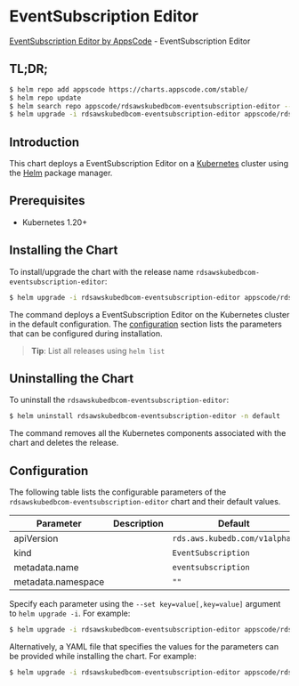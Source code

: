 # EventSubscription Editor

[EventSubscription Editor by AppsCode](https://appscode.com) - EventSubscription Editor

## TL;DR;

```bash
$ helm repo add appscode https://charts.appscode.com/stable/
$ helm repo update
$ helm search repo appscode/rdsawskubedbcom-eventsubscription-editor --version=v0.18.0
$ helm upgrade -i rdsawskubedbcom-eventsubscription-editor appscode/rdsawskubedbcom-eventsubscription-editor -n default --create-namespace --version=v0.18.0
```

## Introduction

This chart deploys a EventSubscription Editor on a [Kubernetes](http://kubernetes.io) cluster using the [Helm](https://helm.sh) package manager.

## Prerequisites

- Kubernetes 1.20+

## Installing the Chart

To install/upgrade the chart with the release name `rdsawskubedbcom-eventsubscription-editor`:

```bash
$ helm upgrade -i rdsawskubedbcom-eventsubscription-editor appscode/rdsawskubedbcom-eventsubscription-editor -n default --create-namespace --version=v0.18.0
```

The command deploys a EventSubscription Editor on the Kubernetes cluster in the default configuration. The [configuration](#configuration) section lists the parameters that can be configured during installation.

> **Tip**: List all releases using `helm list`

## Uninstalling the Chart

To uninstall the `rdsawskubedbcom-eventsubscription-editor`:

```bash
$ helm uninstall rdsawskubedbcom-eventsubscription-editor -n default
```

The command removes all the Kubernetes components associated with the chart and deletes the release.

## Configuration

The following table lists the configurable parameters of the `rdsawskubedbcom-eventsubscription-editor` chart and their default values.

|     Parameter      | Description |                 Default                  |
|--------------------|-------------|------------------------------------------|
| apiVersion         |             | <code>rds.aws.kubedb.com/v1alpha1</code> |
| kind               |             | <code>EventSubscription</code>           |
| metadata.name      |             | <code>eventsubscription</code>           |
| metadata.namespace |             | <code>""</code>                          |


Specify each parameter using the `--set key=value[,key=value]` argument to `helm upgrade -i`. For example:

```bash
$ helm upgrade -i rdsawskubedbcom-eventsubscription-editor appscode/rdsawskubedbcom-eventsubscription-editor -n default --create-namespace --version=v0.18.0 --set apiVersion=rds.aws.kubedb.com/v1alpha1
```

Alternatively, a YAML file that specifies the values for the parameters can be provided while
installing the chart. For example:

```bash
$ helm upgrade -i rdsawskubedbcom-eventsubscription-editor appscode/rdsawskubedbcom-eventsubscription-editor -n default --create-namespace --version=v0.18.0 --values values.yaml
```

